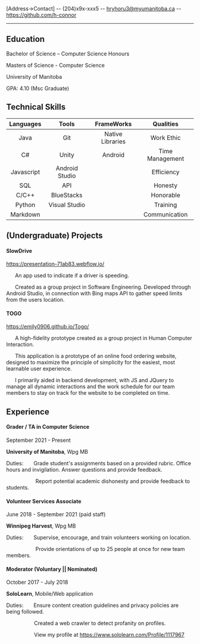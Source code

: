 [Address->Contact] -- (204)x9x-xxx5 -- hryhoru3@myumanitoba.ca -- https://github.com/h-connor

<hr />

## Education

Bachelor of Science – Computer Science Honours 

Masters of Science - Computer Science

University of Manitoba

GPA: 4.10 (Msc Graduate) 

## Technical Skills



| Languages        | Tools           | FrameWorks  | Qualities|
| :-------------: |:-------------:| :-----:| :----: |
| Java      | Git | Native Libraries | Work Ethic |
| C#     | Unity      |   Android | Time Management |
| Javascript | Android Studio      |     | Efficiency |
| SQL     | API      |   | Honesty |
| C/C++     | BlueStacks      |    | Honorable
| Python     | Visual Studio      |    | Training |
| Markdown     |       |    | Communication |


## (Undergraduate) Projects

#### SlowDrive
https://presentation-71ab83.webflow.io/

&nbsp;&nbsp;&nbsp;&nbsp;&nbsp; 
An app used to indicate if a driver is speeding.

&nbsp;&nbsp;&nbsp;&nbsp;&nbsp; 
Created as a group project in Software Engineering.
Developed through Android Studio, in connection with Bing maps API to gather speed limits from the users location.

#### TOGO

https://emily0906.github.io/Togo/

&nbsp;&nbsp;&nbsp;&nbsp;&nbsp; 
A high-fidelity prototype created as a group project in Human Computer Interaction.

&nbsp;&nbsp;&nbsp;&nbsp;&nbsp; 
This application is a prototype of an online food ordering website, designed to maximize the principle of simplicity for the easiest, most learnable user experience.

&nbsp;&nbsp;&nbsp;&nbsp;&nbsp; 
I primarily aided in backend development, with JS and JQuery to manage all dynamic interactions and the work schedule for our team members to stay on track for the website to be completed on time.

## Experience

#### **Grader / TA in Computer Science**
September 2021 - Present

**University of Manitoba**, Wpg MB

Duties: &nbsp;&nbsp;&nbsp;&nbsp;&nbsp;
Grade student's assignments based on a provided rubric. Office hours and invigilation. Answer questions and provide feedback.

&nbsp;&nbsp;&nbsp;&nbsp;&nbsp;&nbsp;&nbsp; &nbsp;&nbsp;&nbsp;&nbsp;&nbsp; &nbsp;&nbsp;&nbsp;&nbsp;&nbsp; 
 Report potential academic dishonesty and provide feedback to students.

#### **Volunteer Services Associate** 
June 2018 - September 2021 (paid staff)

**Winnipeg Harvest**, Wpg MB

Duties: &nbsp;&nbsp;&nbsp;&nbsp;&nbsp; 
Supervise, encourage, and train volunteers working on location.

&nbsp;&nbsp;&nbsp;&nbsp;&nbsp;&nbsp;&nbsp; &nbsp;&nbsp;&nbsp;&nbsp;&nbsp; &nbsp;&nbsp;&nbsp;&nbsp;&nbsp; 
 Provide orientations of up to 25 people at once for new team members.

#### **Moderator (Voluntary || Nominated)** 
October 2017 - July 2018

**SoloLearn**, Mobile/Web application

Duties: &nbsp;&nbsp;&nbsp;&nbsp;&nbsp; 
Ensure content creation guidelines and privacy policies are being followed.

&nbsp;&nbsp;&nbsp;&nbsp;&nbsp;&nbsp; &nbsp;&nbsp;&nbsp;&nbsp;&nbsp; &nbsp;&nbsp;&nbsp;&nbsp;&nbsp; 
 Created a web crawler to detect profanity on profiles.

&nbsp;&nbsp;&nbsp;&nbsp;&nbsp;&nbsp; &nbsp;&nbsp;&nbsp;&nbsp;&nbsp; &nbsp;&nbsp;&nbsp;&nbsp;&nbsp; 
 View my profile at https://www.sololearn.com/Profile/1117967
